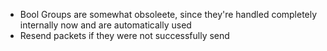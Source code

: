 
- Bool Groups are somewhat obsoleete, since they're handled completely internally now and are automatically used
- Resend packets if they were not successfully send